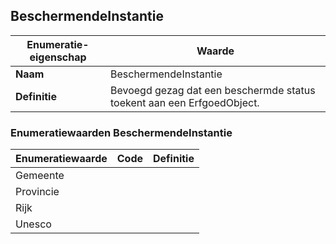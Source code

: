 ﻿## BeschermendeInstantie
| **Enumeratie-eigenschap** | **Waarde** |
| ---- | ---- |
| **Naam** | BeschermendeInstantie |
| **Definitie** | Bevoegd gezag dat een beschermde status toekent aan een ErfgoedObject.<br /> |
### Enumeratiewaarden BeschermendeInstantie
| **Enumeratiewaarde** | **Code** | **Definitie** |
| ---- | ---- | ---- |
| Gemeente |  |  |
| Provincie |  |  |
| Rijk |  |  |
| Unesco |  |  |
